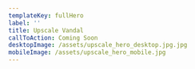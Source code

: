 ```yaml
---
templateKey: fullHero
label: ''
title: Upscale Vandal
callToAction: Coming Soon
desktopImage: /assets/upscale_hero_desktop.jpg.jpg
mobileImage: /assets/upscale_hero_mobile.jpg
---
```

